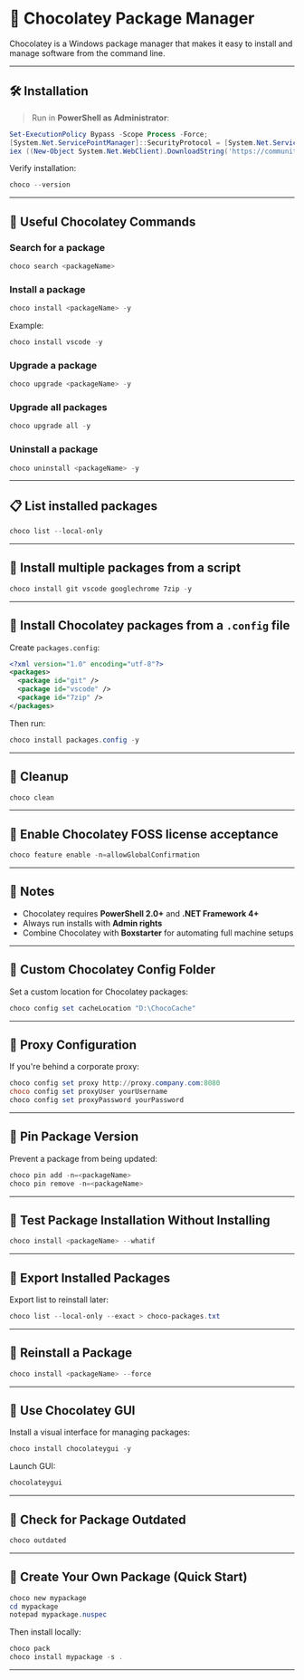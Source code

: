 # 🍫 Chocolatey Package Manager

Chocolatey is a Windows package manager that makes it easy to install and manage software from the command line.

---

## 🛠️ Installation

> Run in **PowerShell as Administrator**:

```powershell
Set-ExecutionPolicy Bypass -Scope Process -Force;
[System.Net.ServicePointManager]::SecurityProtocol = [System.Net.ServicePointManager]::SecurityProtocol -bor 3072;
iex ((New-Object System.Net.WebClient).DownloadString('https://community.chocolatey.org/install.ps1'))
```

Verify installation:

```powershell
choco --version
```

---

## 🎯 Useful Chocolatey Commands

### Search for a package

```powershell
choco search <packageName>
```

### Install a package

```powershell
choco install <packageName> -y
```

Example:

```powershell
choco install vscode -y
```

### Upgrade a package

```powershell
choco upgrade <packageName> -y
```

### Upgrade all packages

```powershell
choco upgrade all -y
```

### Uninstall a package

```powershell
choco uninstall <packageName> -y
```

---

## 📋 List installed packages

```powershell
choco list --local-only
```

---

## 🧰 Install multiple packages from a script

```powershell
choco install git vscode googlechrome 7zip -y
```

---

## 📂 Install Chocolatey packages from a `.config` file

Create `packages.config`:

```xml
<?xml version="1.0" encoding="utf-8"?>
<packages>
  <package id="git" />
  <package id="vscode" />
  <package id="7zip" />
</packages>
```

Then run:

```powershell
choco install packages.config -y
```

---

## 🧽 Cleanup

```powershell
choco clean
```

---

## 🔐 Enable Chocolatey FOSS license acceptance

```powershell
choco feature enable -n=allowGlobalConfirmation
```

---

## 📎 Notes

- Chocolatey requires **PowerShell 2.0+** and **.NET Framework 4+**
- Always run installs with **Admin rights**
- Combine Chocolatey with **Boxstarter** for automating full machine setups

---

## 📁 Custom Chocolatey Config Folder

Set a custom location for Chocolatey packages:

```powershell
choco config set cacheLocation "D:\ChocoCache"
```

---

## 📡 Proxy Configuration

If you're behind a corporate proxy:

```powershell
choco config set proxy http://proxy.company.com:8080
choco config set proxyUser yourUsername
choco config set proxyPassword yourPassword
```

---

## 📌 Pin Package Version

Prevent a package from being updated:

```powershell
choco pin add -n=<packageName>
choco pin remove -n=<packageName>
```

---

## 🧪 Test Package Installation Without Installing

```powershell
choco install <packageName> --whatif
```

---

## 📝 Export Installed Packages

Export list to reinstall later:

```powershell
choco list --local-only --exact > choco-packages.txt
```

---

## 🔄 Reinstall a Package

```powershell
choco install <packageName> --force
```

---

## 🚀 Use Chocolatey GUI

Install a visual interface for managing packages:

```powershell
choco install chocolateygui -y
```

Launch GUI:

```powershell
chocolateygui
```

---

## 🧪 Check for Package Outdated

```powershell
choco outdated
```

---

## 🧰 Create Your Own Package (Quick Start)

```powershell
choco new mypackage
cd mypackage
notepad mypackage.nuspec
```

Then install locally:

```powershell
choco pack
choco install mypackage -s .
```

---
